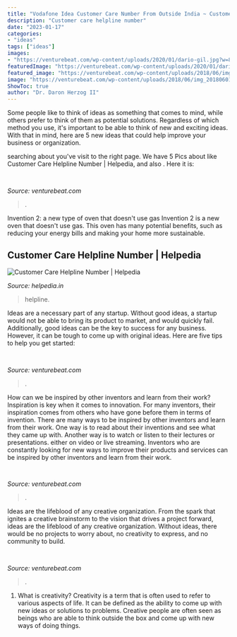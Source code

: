 ```yaml
---
title: "Vodafone Idea Customer Care Number From Outside India ~ Customer Care Helpline Number"
description: "Customer care helpline number"
date: "2023-01-17"
categories:
- "ideas"
tags: ["ideas"]
images:
- "https://venturebeat.com/wp-content/uploads/2020/01/dario-gil.jpg?w=800"
featuredImage: "https://venturebeat.com/wp-content/uploads/2020/01/dario-gil.jpg?w=800"
featured_image: "https://venturebeat.com/wp-content/uploads/2018/06/img_20180601_110446.jpg?w=800"
image: "https://venturebeat.com/wp-content/uploads/2018/06/img_20180601_110446.jpg?w=800"
ShowToc: true
author: "Dr. Daron Herzog II"
---
```



Some people like to think of ideas as something that comes to mind, while others prefer to think of them as potential solutions. Regardless of which method you use, it's important to be able to think of new and exciting ideas. With that in mind, here are 5 new ideas that could help improve your business or organization.

	

		
searching about  you've visit to the right page. We have 5 Pics about  like Customer Care Helpline Number | Helpedia,  and also . Here it is:
		
    
## 

<img loading=lazy src="https://venturebeat.com/wp-content/uploads/2020/01/dario-gil.jpg?w=800" onerror="this.onerror=null;this.src='https://tse4.mm.bing.net/th?id=OIP.v0G8eXwdyMDuLrKYJXJeWQHaE7&amp;pid=15.1';" alt="">

_Source: venturebeat.com_

>. 

	

Invention 2: a new type of oven that doesn't use gas
Invention 2 is a new oven that doesn't use gas. This oven has many potential benefits, such as reducing your energy bills and making your home more sustainable.

    
## Customer Care Helpline Number | Helpedia

<img loading=lazy src="https://helpedia.in/wp-content/uploads/2020/04/helpedia-YouR-Helping-Hands-2048x1536.png" onerror="this.onerror=null;this.src='https://tse2.mm.bing.net/th?id=OIP.LZJtdlyTSyEHB95psPkzvwHaFj&amp;pid=15.1';" alt="Customer Care Helpline Number | Helpedia">

_Source: helpedia.in_

>helpline. 

	

Ideas are a necessary part of any startup. Without good ideas, a startup would not be able to bring its product to market, and would quickly fail. Additionally, good ideas can be the key to success for any business. However, it can be tough to come up with original ideas. Here are five tips to help you get started: 

    
## 

<img loading=lazy src="https://venturebeat.com/wp-content/uploads/2019/11/photoshopipad.jpg" onerror="this.onerror=null;this.src='https://tse1.mm.bing.net/th?id=OIP.z0Cxihs-U0tIJIaoh2pT5AHaFw&amp;pid=15.1';" alt="">

_Source: venturebeat.com_

>. 

	

How can we be inspired by other inventors and learn from their work?
Inspiration is key when it comes to innovation. For many inventors, their inspiration comes from others who have gone before them in terms of invention. There are many ways to be inspired by other inventors and learn from their work. One way is to read about their inventions and see what they came up with. Another way is to watch or listen to their lectures or presentations. either on video or live streaming. Inventors who are constantly looking for new ways to improve their products and services can be inspired by other inventors and learn from their work.

    
## 

<img loading=lazy src="https://venturebeat.com/wp-content/uploads/2018/06/img_20180601_110446.jpg?w=800" onerror="this.onerror=null;this.src='https://tse3.mm.bing.net/th?id=OIP.fxAxpHL4cPGnZ9wcX9ZmwgHaFj&amp;pid=15.1';" alt="">

_Source: venturebeat.com_

>. 

	

Ideas are the lifeblood of any creative organization. From the spark that ignites a creative brainstorm to the vision that drives a project forward, ideas are the lifeblood of any creative organization. Without ideas, there would be no projects to worry about, no creativity to express, and no community to build.

    
## 

<img loading=lazy src="https://venturebeat.com/wp-content/uploads/2020/05/hp-srping.jpg" onerror="this.onerror=null;this.src='https://tse1.mm.bing.net/th?id=OIP.qUUhiSxdv1PtsJHjvuuKjgHaF7&amp;pid=15.1';" alt="">

_Source: venturebeat.com_

>. 

	

1. What is creativity?
Creativity is a term that is often used to refer to various aspects of life. It can be defined as the ability to come up with new ideas or solutions to problems. Creative people are often seen as beings who are able to think outside the box and come up with new ways of doing things.

